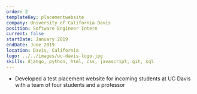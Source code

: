 ```yaml
---
order: 2
templateKey: placementwebsite
company: University of California Davis
position: Software Engineer Intern
current: false
startDate: January 2019
endDate: June 2019
location: Davis, California
logo: ../../images/uc-davis-logo.jpg
skills: django, python, html, css, javascript, git, sql
---
```


- Developed a test placement website for incoming students at UC Davis with a team of four students and a professor 
